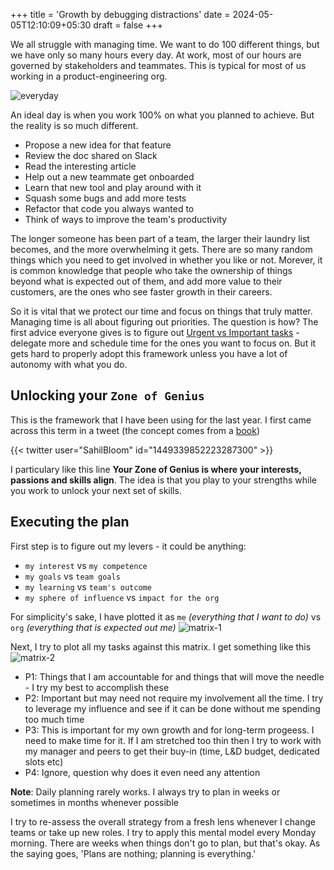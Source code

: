 +++
title = 'Growth by debugging distractions'
date = 2024-05-05T12:10:09+05:30
draft = false
+++

We all struggle with managing time. We want to do 100 different things, but we have only so many hours every day. At work, most of our hours are governed by stakeholders and teammates. This is typical for most of us working in a product-engineering org.

![everyday](/adhoc-day.png)

An ideal day is when you work 100% on what you planned to achieve. But the reality is so much different.
- Propose a new idea for that feature
- Review the doc shared on Slack
- Read the interesting article
- Help out a new teammate get onboarded
- Learn that new tool and play around with it
- Squash some bugs and add more tests
- Refactor that code you always wanted to
- Think of ways to improve the team's productivity

The longer someone has been part of a team, the larger their laundry list becomes, and the more overwhelming it gets. There are so many random things which you need to get involved in whether you like or not. Morever, it is common knowledge that people who take the ownership of things beyond what is expected out of them, and add more value to their customers, are the ones who see faster growth in their careers. 

So it is vital that we protect our time and focus on things that truly matter. Managing time is all about figuring out priorities. The question is how? The first advice everyone gives is to figure out [Urgent vs Important tasks](https://www.eisenhower.me/eisenhower-matrix/) - delegate more and schedule time for the ones you want to focus on. But it gets hard to properly adopt this framework unless you have a lot of autonomy with what you do. 

## Unlocking your `Zone of Genius`

This is the framework that I have been using for the last year. I first came across this term in a tweet (the concept comes from a [book](https://www.amazon.in/Genius-Zone-Breakthrough-Negative-Creativity/dp/1250246547))

{{< twitter user="SahilBloom" id="1449339852223287300" >}}

I particulary like this line **Your Zone of Genius is where your interests, passions and skills align**. The idea is that you play to your strengths while you work to unlock your next set of skills. 

## Executing the plan

First step is to figure out my levers - it could be anything:
- `my interest` vs `my competence`
- `my goals` vs `team goals`
- `my learning` vs `team's outcome`
- `my sphere of influence` vs `impact for the org`

For simplicity's sake, I have plotted it as `me` *(everything that I want to do)* vs `org` *(everything that is expected out me)*
![matrix-1](/matrix-1.png)

Next, I try to plot all my tasks against this matrix. I get something like this
![matrix-2](/matrix-2.png)


- P1: Things that I am accountable for and things that will move the needle - I try my best to accomplish these
- P2: Important but may need not require my involvement all the time. I try to leverage my influence and see if it can be done without me spending too much time
- P3: This is important for my own growth and for long-term progeess. I need to make time for it. If I am stretched too thin then I try to work with my manager and peers to get their buy-in (time, L&D budget, dedicated slots etc)
- P4: Ignore, question why does it even need any attention

**Note**: Daily planning rarely works. I always try to plan in weeks or sometimes in months whenever possible

I try to re-assess the overall strategy from a fresh lens whenever I change teams or take up new roles. I try to apply this mental model every Monday morning. There are weeks when things don't go to plan, but that's okay. As the saying goes, 'Plans are nothing; planning is everything.'
